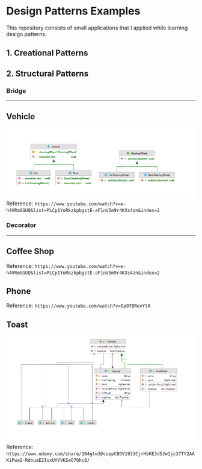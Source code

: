 # Design Patterns Examples
This repository consists of small applications that I applied while learning design patterns.
## 1. Creational Patterns
## 2. Structural Patterns

### Bridge

------------
## Vehicle 

![img.png](src/com/talhatoprak/dp/structural/bridge/vehicle/vehicle-uml.png)
Reference:
`https://www.youtube.com/watch?v=e-h4VRmSGUQ&list=PLCp1YoRkzkpbgstE-aF1nV5m9r4KXs4zn&index=2`


### Decorator

------------

## Coffee Shop
   Reference:
   `https://www.youtube.com/watch?v=e-h4VRmSGUQ&list=PLCp1YoRkzkpbgstE-aF1nV5m9r4KXs4zn&index=2`

## Phone
Reference:
`https://www.youtube.com/watch?v=Op97BRovYtA`

## Toast
![img.png](src/com/talhatoprak/dp/structural/decorator/toast/toast-uml-img.png)
Reference:
`https://www.udemy.com/share/104gtw3@csepCBOV1933CjrHbKE3dSJw1jc37TY2AAKiPwaQ-RdnuaE2IsxUYYVKSeO7Qhc8/`

